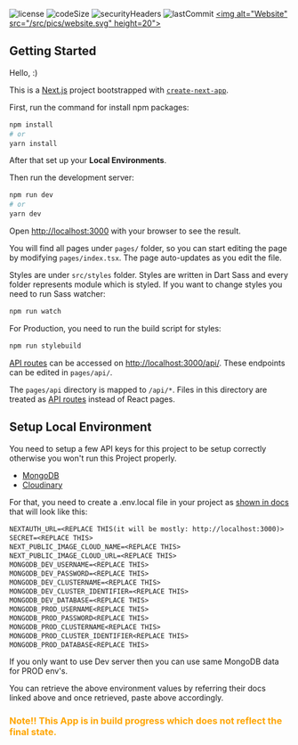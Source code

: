 ![license](https://img.shields.io/github/license/shadown125/Katalientess)
![codeSize](https://img.shields.io/github/languages/code-size/shadown125/Katalientess?logo=GitHub)
![securityHeaders](https://img.shields.io/security-headers?color=%09%2332CD32&url=https%3A%2F%2Fwww.katalientess.com%2F)
![lastCommit](https://img.shields.io/github/last-commit/shadown125/katalientess?logo=GitHub)
<a href="https://www.katalientess.com/"><img alt="Website" src="/src/pics/website.svg" height=20"></a>

## Getting Started

Hello, :)

This is a [Next.js](https://nextjs.org/) project bootstrapped with [`create-next-app`](https://github.com/vercel/next.js/tree/canary/packages/create-next-app).

First, run the command for install npm packages:

```bash
npm install
# or
yarn install
```

After that set up your <b>Local Environments</b>.

Then run the development server:

```bash
npm run dev
# or
yarn dev
```

Open [http://localhost:3000](http://localhost:3000) with your browser to see the result.

You will find all pages under `pages/` folder, so you can start editing the page by modifying `pages/index.tsx`. The page auto-updates as you edit the file.

Styles are under `src/styles` folder. Styles are written in Dart Sass and every folder represents module which is styled.
If you want to change styles you need to run Sass watcher:

```bash
npm run watch
```
For Production, you need to run the build script for styles:
```bash
npm run stylebuild
```

[API routes](https://nextjs.org/docs/api-routes/introduction) can be accessed on [http://localhost:3000/api/](http://localhost:3000/api/). These endpoints can be edited in `pages/api/`.

The `pages/api` directory is mapped to `/api/*`. Files in this directory are treated as [API routes](https://nextjs.org/docs/api-routes/introduction) instead of React pages.

## Setup Local Environment

You need to setup a few API keys for this project to be setup correctly otherwise you won't run this Project properly.

- [MongoDB](https://docs.mongodb.com/)
- [Cloudinary](https://cloudinary.com/documentation)

For that, you need to create a .env.local file in your project as [shown in docs](https://nextjs.org/docs/basic-features/environment-variables#loading-environment-variables) that will look like this:

```
NEXTAUTH_URL=<REPLACE THIS(it will be mostly: http://localhost:3000)>
SECRET=<REPLACE THIS>
NEXT_PUBLIC_IMAGE_CLOUD_NAME=<REPLACE THIS>
NEXT_PUBLIC_IMAGE_CLOUD_URL=<REPLACE THIS>
MONGODB_DEV_USERNAME=<REPLACE THIS>
MONGODB_DEV_PASSWORD=<REPLACE THIS>
MONGODB_DEV_CLUSTERNAME=<REPLACE THIS>
MONGODB_DEV_CLUSTER_IDENTIFIER=<REPLACE THIS>
MONGODB_DEV_DATABASE=<REPLACE THIS>
MONGODB_PROD_USERNAME<REPLACE THIS>
MONGODB_PROD_PASSWORD<REPLACE THIS>
MONGODB_PROD_CLUSTERNAME<REPLACE THIS>
MONGODB_PROD_CLUSTER_IDENTIFIER<REPLACE THIS>
MONGODB_PROD_DATABASE<REPLACE THIS>
```

If you only want to use Dev server then you can use same MongoDB data for PROD env's.

You can retrieve the above environment values by referring their docs linked above and once retrieved, paste above accordingly.

<h3 style="color:orange;">Note!! This App is in build progress which does not reflect the final state.</h3>
